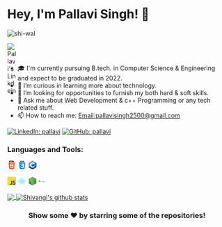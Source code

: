 # Hey, I'm Pallavi Singh! 👋

<p align="left"> <img src="https://komarev.com/ghpvc/?username=shi-wal&label=Views&color=blue&style=plastic" alt="shi-wal" /> </p>

<!-- <a href="https://twitter.com/shi__wal">
  <img align="left" alt="Shivangi's Twitter" width="22px" src="https://cdn.jsdelivr.net/npm/simple-icons@v3/icons/twitter.svg" />
</a> -->
<a href="https://www.linkedin.com/in/pallavi-singh-95a394172/">
  <img align="left" alt="Pallavi's Linkdein" width="22px" src="https://cdn.jsdelivr.net/npm/simple-icons@v3/icons/linkedin.svg" />
</a>
<!-- <a href="https://www.instagram.com/_shivangiagrawal_/">
  <img align="left" alt="Shivangi's Instagram" width="22px" src="https://cdn.jsdelivr.net/npm/simple-icons@v3/icons/instagram.svg" />
</a> -->
<!-- <a href="https://www.facebook.com/miss.shivii">
  <img align="left" alt="Shivangi's Facebook" width="22px" src="https://cdn.jsdelivr.net/npm/simple-icons@v3/icons/facebook.svg" />
</a> -->


<br/>
<br/>


- 🎓 I'm currently pursuing B.tech. in Computer Science & Engineering and expect to be graduated in 2022.
- 🌱 I’m curious in learning more about technology.
- 🤔 I’m looking for opportunities to furnish my both hard & soft skills.
- 💬 Ask me about Web Development & c++ Programming or any tech related stuff.
- 📫 How to reach me: [Email:pallavisingh2500@gmail.com](mailto:pallavisingh2500@gmail.com)




[![LinkedIn: pallavi](https://img.shields.io/badge/-pallavi-blue?style=flat-square&logo=Linkedin&logoColor=white&link=https://www.linkedin.com/in/pallavi/)](https://www.linkedin.com/in/pallavi-singh-95a394172/)
[![GitHub: pallavi](https://img.shields.io/github/followers/pallavisingh2500?label=follow&style=social)](https://github.com/pallavisingh2500)


### Languages and Tools:

<code><img height="20" src="https://raw.githubusercontent.com/github/explore/80688e429a7d4ef2fca1e82350fe8e3517d3494d/topics/html/html.png"></code>
<code><img height="20" src="https://raw.githubusercontent.com/github/explore/80688e429a7d4ef2fca1e82350fe8e3517d3494d/topics/css/css.png"></code>
<code><img height="20" src="https://raw.githubusercontent.com/github/explore/80688e429a7d4ef2fca1e82350fe8e3517d3494d/topics/cpp/cpp.png"></code>
<!-- <code><img height="20" src="https://raw.githubusercontent.com/github/explore/80688e429a7d4ef2fca1e82350fe8e3517d3494d/topics/python/python.png"></code> -->
<!-- <code><img height="20" src="https://raw.githubusercontent.com/github/explore/80688e429a7d4ef2fca1e82350fe8e3517d3494d/topics/android/android.png"></code> -->
<code><img height="20" src="https://raw.githubusercontent.com/github/explore/80688e429a7d4ef2fca1e82350fe8e3517d3494d/topics/javascript/javascript.png"></code>
<code><img height="20" src="https://raw.githubusercontent.com/github/explore/80688e429a7d4ef2fca1e82350fe8e3517d3494d/topics/react/react.png"></code>
<code><img height="20" src="https://raw.githubusercontent.com/github/explore/80688e429a7d4ef2fca1e82350fe8e3517d3494d/topics/nodejs/nodejs.png"></code>
<code><img height="20" src="https://raw.githubusercontent.com/github/explore/80688e429a7d4ef2fca1e82350fe8e3517d3494d/topics/mongodb/mongodb.png"></code>

<a href="https://github.com/pallavisingh2500">
  <img align="center" src="https://github-readme-stats.vercel.app/api/top-langs/?username=pallavisingh2500&theme=dark&hide_langs_below=1" />
</a>
<a href="https://github.com/pallavisingh2500">
 <img align="center" src="https://github-readme-stats.vercel.app/api?username=pallavisingh2500&show_icons=true&theme=dark&line_height=27" alt="Shivangi's github stats"/>
</a>


<div align="center">

### Show some ❤️ by starring some of the repositories!

</div>
